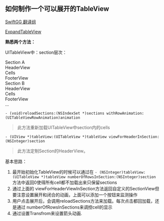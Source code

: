 ## 如何制作一个可以展开的TableView


[SwiftGG 翻译组](https://segmentfault.com/a/1190000004103139)

[ExpandTableView](https://github.com/zhengwenming/ExpandTableView)


**熟悉两个方法：**


UITableView中：section层次：

Section A  
	HeaderView  
	Cells  
	FooterView  
Section B  
	HeaderView  
	Cells  
	FooterView  
...




```
- (void)reloadSections:(NSIndexSet *)sections withRowAnimation:(UITableViewRowAnimation)animation 
```
> 此方法重新加载UITableView中section内的cells



```
- (UIView *)tableView:(UITableView *)tableView viewForHeaderInSection:(NSInteger)section

```
> 此方法定制Section的HeaderView。


基本思路：

1. 最开始初始化TableView的时候可以通过在 `- (NSInteger)tableView:(UITableView *)tableView numberOfRowsInSection:(NSInteger)section` 方法中返回0使得所有cell都不加载出来只保留sections
2. 通过上面的 viewForHeaderViewInSection方法返回自定义的SectionView但要注意设置展开和闭合的动画，上面可以添加一个按钮来监测操作
3. 用户点击展开后，会调用reloadSections方法来加载。每次点击都回加载，还是通过 numberOfRowsInSections来调控cell的显示
4. 通过设置Transfrom来设置箭头动画.







